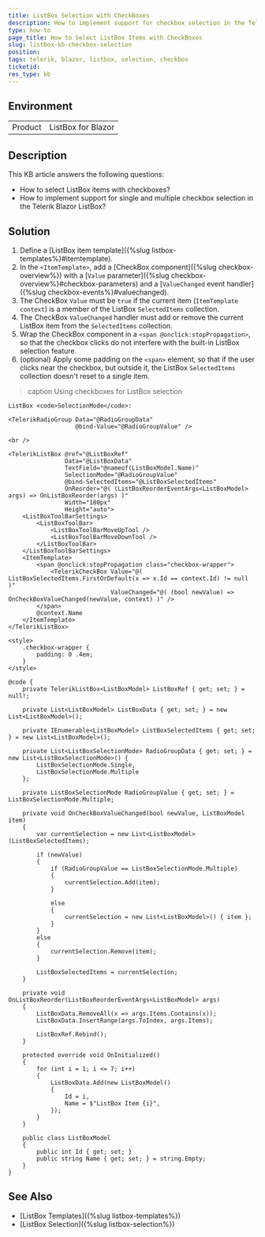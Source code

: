 ```yaml
---
title: ListBox Selection with CheckBoxes
description: How to implement support for checkbox selection in the Telerik Blazor ListBox component.
type: how-to
page_title: How to Select ListBox Items with CheckBoxes
slug: listbox-kb-checkbox-selection
position: 
tags: telerik, blazor, listbox, selection, checkbox
ticketid: 
res_type: kb
---
```


## Environment

<table>
    <tbody>
        <tr>
            <td>Product</td>
            <td>ListBox for Blazor</td>
        </tr>
    </tbody>
</table>


## Description

This KB article answers the following questions:

* How to select ListBox items with checkboxes?
* How to implement support for single and multiple checkbox selection in the Telerik Blazor ListBox?


## Solution

1. Define a [ListBox item template]({%slug listbox-templates%}#itemtemplate).
1. In the `<ItemTemplate>`, add a [CheckBox component]({%slug checkbox-overview%}) with a [`Value` parameter]({%slug checkbox-overview%}#checkbox-parameters) and a [`ValueChanged` event handler]({%slug checkbox-events%}#valuechanged).
1. The CheckBox `Value` must be `true` if the current item (`ItemTemplate` `context`) is a member of the ListBox `SelectedItems` collection.
1. The CheckBox `ValueChanged` handler must add or remove the current ListBox item from the `SelectedItems` collection.
1. Wrap the CheckBox component in a `<span @onclick:stopPropagation>`, so that the checkbox clicks do not interfere with the built-in ListBox selection feature.
1. (optional) Apply some padding on the `<span>` element, so that if the user clicks near the checkbox, but outside it, the ListBox `SelectedItems` collection doesn't reset to a single item.

>caption Using checkboxes for ListBox selection

````CSHTML
ListBox <code>SelectionMode</code>:

<TelerikRadioGroup Data="@RadioGroupData"
                   @bind-Value="@RadioGroupValue" />

<br />

<TelerikListBox @ref="@ListBoxRef"
                Data="@ListBoxData"
                TextField="@nameof(ListBoxModel.Name)"
                SelectionMode="@RadioGroupValue"
                @bind-SelectedItems="@ListBoxSelectedItems"
                OnReorder="@( (ListBoxReorderEventArgs<ListBoxModel> args) => OnListBoxReorder(args) )"
                Width="180px"
                Height="auto">
    <ListBoxToolBarSettings>
        <ListBoxToolBar>
            <ListBoxToolBarMoveUpTool />
            <ListBoxToolBarMoveDownTool />
        </ListBoxToolBar>
    </ListBoxToolBarSettings>
    <ItemTemplate>
        <span @onclick:stopPropagation class="checkbox-wrapper">
            <TelerikCheckBox Value="@( ListBoxSelectedItems.FirstOrDefault(x => x.Id == context.Id) != null )"
                             ValueChanged="@( (bool newValue) => OnCheckBoxValueChanged(newValue, context) )" />
        </span>
        @context.Name
    </ItemTemplate>
</TelerikListBox>

<style>
    .checkbox-wrapper {
        padding: 0 .4em;
    }
</style>

@code {
    private TelerikListBox<ListBoxModel> ListBoxRef { get; set; } = null!;

    private List<ListBoxModel> ListBoxData { get; set; } = new List<ListBoxModel>();

    private IEnumerable<ListBoxModel> ListBoxSelectedItems { get; set; } = new List<ListBoxModel>();

    private List<ListBoxSelectionMode> RadioGroupData { get; set; } = new List<ListBoxSelectionMode>() {
        ListBoxSelectionMode.Single,
        ListBoxSelectionMode.Multiple
    };

    private ListBoxSelectionMode RadioGroupValue { get; set; } = ListBoxSelectionMode.Multiple;

    private void OnCheckBoxValueChanged(bool newValue, ListBoxModel item)
    {
        var currentSelection = new List<ListBoxModel>(ListBoxSelectedItems);

        if (newValue)
        {
            if (RadioGroupValue == ListBoxSelectionMode.Multiple)
            {
                currentSelection.Add(item);
            }

            else
            {
                currentSelection = new List<ListBoxModel>() { item };
            }
        }
        else
        {
            currentSelection.Remove(item);
        }

        ListBoxSelectedItems = currentSelection;
    }

    private void OnListBoxReorder(ListBoxReorderEventArgs<ListBoxModel> args)
    {
        ListBoxData.RemoveAll(x => args.Items.Contains(x));
        ListBoxData.InsertRange(args.ToIndex, args.Items);

        ListBoxRef.Rebind();
    }

    protected override void OnInitialized()
    {
        for (int i = 1; i <= 7; i++)
        {
            ListBoxData.Add(new ListBoxModel()
            {
                Id = i,
                Name = $"ListBox Item {i}",
            });
        }
    }

    public class ListBoxModel
    {
        public int Id { get; set; }
        public string Name { get; set; } = string.Empty;
    }
}
````

## See Also

* [ListBox Templates]({%slug listbox-templates%})
* [ListBox Selection]({%slug listbox-selection%})
